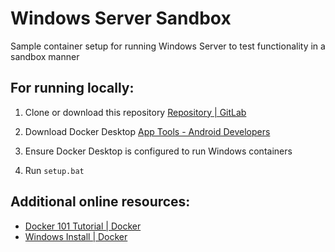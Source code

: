 # Windows Server Sandbox

Sample container setup for running Windows Server to test functionality in a sandbox manner

## For running locally:

1. Clone or download this repository [Repository | GitLab](https://docs.gitlab.com/ee/user/project/repository/)

2. Download Docker Desktop [App Tools - Android Developers](https://docs.docker.com/get-docker/)

3. Ensure Docker Desktop is configured to run Windows containers

4. Run `setup.bat`

## Additional online resources:

- [Docker 101 Tutorial | Docker](https://www.docker.com/101-tutorial/)
- [Windows Install | Docker](https://docs.docker.com/desktop/install/windows-install/)
  
  
